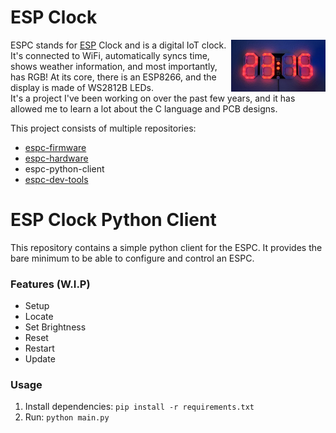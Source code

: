 # ESP Clock

<img align="right" src="https://github.com/Yanndroid/espc-hardware/raw/main/readme-res/clock.jpg" alt="ESP Clock" width="30%">

ESPC stands for [ESP](https://www.espressif.com/) Clock and is a digital IoT clock. It's connected to WiFi, automatically syncs time, shows weather information, and most importantly, has RGB! At its core, there is an ESP8266, and the display is made of WS2812B LEDs.  
It's a project I've been working on over the past few years, and it has allowed me to learn a lot about the C language and PCB designs.

This project consists of multiple repositories:

- [espc-firmware](https://github.com/Yanndroid/espc-firmware)
- [espc-hardware](https://github.com/Yanndroid/espc-hardware)
- espc-python-client
- [espc-dev-tools](https://github.com/Yanndroid/espc-dev-tools)

# ESP Clock Python Client

This repository contains a simple python client for the ESPC. It provides the bare minimum to be able to configure and control an ESPC.

### Features (W.I.P)

- Setup
- Locate
- Set Brightness
- Reset
- Restart
- Update

### Usage
1. Install dependencies: `pip install -r requirements.txt`
2. Run: `python main.py`